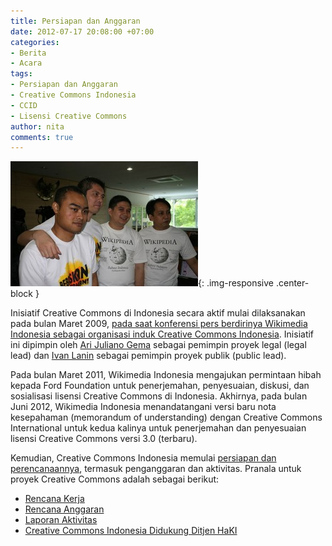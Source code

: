 ```yaml
---
title: Persiapan dan Anggaran
date: 2012-07-17 20:08:00 +07:00
categories:
- Berita
- Acara
tags:
- Persiapan dan Anggaran
- Creative Commons Indonesia
- CCID
- Lisensi Creative Commons
author: nita
comments: true
---
```


![Ari-Ivan-Andri-Ikhsan-300x200.jpg](/uploads/Ari-Ivan-Andri-Ikhsan-300x200.jpg){: .img-responsive .center-block }

Inisiatif Creative Commons di Indonesia secara aktif mulai dilaksanakan pada bulan Maret 2009, [pada saat konferensi pers berdirinya Wikimedia Indonesia sebagai organisasi induk Creative Commons Indonesia](http://inet.detik.com/read/2009/03/20/173019/1102709/399/creative-commons-siap-disinergikan-dengan-uu-hak-cipta). Inisiatif ini dipimpin oleh [Ari Juliano Gema](http://arijuliano.blogspot.com/) sebagai pemimpin proyek legal (legal lead) dan [Ivan Lanin](http://ivanlanin.wordpress.com/) sebagai pemimpin proyek publik (public lead).

Pada bulan Maret 2011, Wikimedia Indonesia mengajukan permintaan hibah kepada Ford Foundation untuk penerjemahan, penyesuaian, diskusi, dan sosialisasi lisensi Creative Commons di Indonesia. Akhirnya, pada bulan Juni 2012, Wikimedia Indonesia menandatangani versi baru nota kesepahaman (memorandum of understanding) dengan Creative Commons International untuk kedua kalinya untuk penerjemahan dan penyesuaian lisensi Creative Commons versi 3.0 (terbaru).

Kemudian, Creative Commons Indonesia memulai [persiapan dan perencanaannya](http://wikimedia.or.id/wiki/Karya_Cipta_Bersama_Indonesia), termasuk penganggaran dan aktivitas. Pranala untuk proyek Creative Commons adalah sebagai berikut:

* [Rencana Kerja](http://wiki.creativecommons.or.id/Karya_Cipta_Bersama_Indonesia/Rencana_Berbasis_Hasil)
* [Rencana Anggaran](http://wiki.creativecommons.or.id/Karya_Cipta_Bersama_Indonesia/Rencana_Anggaran)
* [Laporan Aktivitas](http://wiki.creativecommons.or.id/Karya_Cipta_Bersama_Indonesia/Laporan_Aktivitas)
* [Creative Commons Indonesia Didukung Ditjen HaKI](http://ictwatch.com/internetsehat/2012/07/10/creative-commons-indonesia-didukung-dirjen-haki/)
